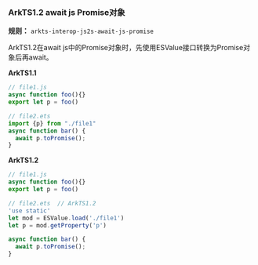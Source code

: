 ### ArkTS1.2 await js Promise对象

**规则：** `arkts-interop-js2s-await-js-promise`

ArkTS1.2在await js中的Promise对象时，先使用ESValue接口转换为Promise对象后再await。

**ArkTS1.1**
```typescript
// file1.js
async function foo(){}
export let p = foo()

// file2.ets
import {p} from "./file1"
async function bar() {
  await p.toPromise();
}
```

**ArkTS1.2**
```typescript
// file1.js
async function foo(){}
export let p = foo()

// file2.ets  // ArkTS1.2
'use static'
let mod = ESValue.load('./file1')
let p = mod.getProperty('p')

async function bar() {
  await p.toPromise();
}
```